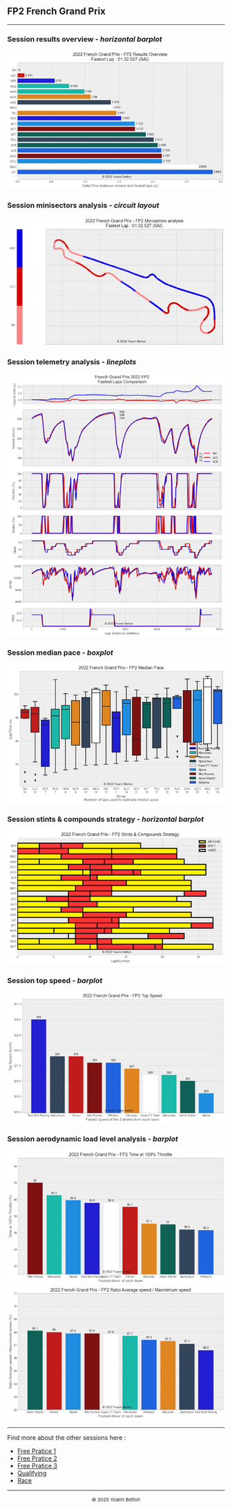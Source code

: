 ## FP2 French Grand Prix

---

### Session results overview - *horizontal barplot*

<img src="/output/2022-07-24_French_Grand_Prix/fp2_results_overview_white.png?raw=true"/>

### Session minisectors analysis - *circuit layout*

<img src="/output/2022-07-24_French_Grand_Prix/fp2_minisectors_analysis_white.png?raw=true"/>

### Session telemetry analysis - *lineplots*

<img src="/output/2022-07-24_French_Grand_Prix/fp2_telemetry_analysis_white.png?raw=true"/>

### Session median pace - *boxplot*

<img src="/output/2022-07-24_French_Grand_Prix/fp2_median_pace_white.png?raw=true"/>

### Session stints & compounds strategy - *horizontal barplot*

<img src="/output/2022-07-24_French_Grand_Prix/fp2_stints_compounds_stategy_white.png?raw=true"/>

### Session top speed - *barplot*

<img src="/output/2022-07-24_French_Grand_Prix/topspeed_fp2_white.png?raw=true"/>

### Session aerodynamic load level analysis - *barplot*

<img src="/output/2022-07-24_French_Grand_Prix/fp2_maximum_throttle_white.png?raw=true"/>

<img src="/output/2022-07-24_French_Grand_Prix/fp2_speed_ratio_white.png?raw=true"/>

--- 

Find more about the other sessions here :
  - [Free Pratice 1](/page/FP1/2022-07-24_French_Grand_Prix)  
  - [Free Pratice 2](/page/FP2/2022-07-24_French_Grand_Prix) 
  - [Free Pratice 3](/page/FP3/2022-07-24_French_Grand_Prix)
  - [Qualifying](/page/Qualifying/2022-07-24_French_Grand_Prix) 
  - [Race](/page/Race/2022-07-24_French_Grand_Prix)

---

<div style="text-align: center">
  <p style="font-size:11px">&copy; 2025 Yoann Betton</p>
</div>

<!-- ---

<p style="font-size:11px">Page generated from <a href="https://github.com/yoannbtn/yoannbtn.github.io">github.com/yoannbtn</a>.</p> -->